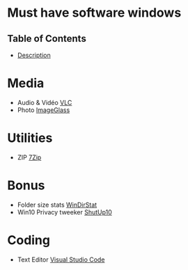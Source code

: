 # Must have software windows

## Table of Contents

 * [Description](#Description)

# Media
* Audio & Vidéo [VLC](https://www.videolan.org/vlc/download-windows.fr.html)
* Photo [ImageGlass](https://imageglass.org/)

# Utilities
* ZIP [7Zip](https://www.7-zip.org/)

# Bonus
* Folder size stats [WinDirStat](https://windirstat.net/download.html)
* Win10 Privacy tweeker [ShutUp10](https://www.oo-software.com/fr/shutup10)

# Coding
* Text Editor [Visual Studio Code](https://code.visualstudio.com/)

